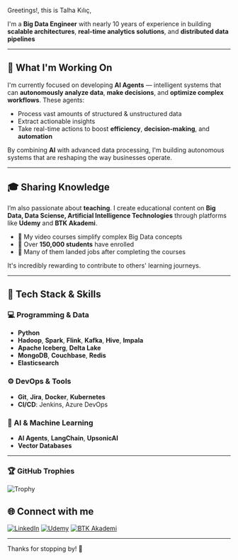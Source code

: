 
Greetings!, this is Talha Kılıç,

I'm a **Big Data Engineer** with nearly 10 years of experience in building **scalable architectures**, **real-time analytics solutions**, and **distributed data pipelines**

---

## 🤖 What I'm Working On

I'm currently focused on developing **AI Agents** — intelligent systems that can **autonomously analyze data**, **make decisions**, and **optimize complex workflows**. These agents:

- Process vast amounts of structured & unstructured data
- Extract actionable insights
- Take real-time actions to boost **efficiency**, **decision-making**, and **automation**

By combining **AI** with advanced data processing, I'm building autonomous systems that are reshaping the way businesses operate.

---

## 🎓 Sharing Knowledge

I’m also passionate about **teaching**. I create educational content on **Big Data, Data Sciense, Artificial Intelligence Technologies** through platforms like **Udemy** and **BTK Akademi**. 

- 🎥 My video courses simplify complex Big Data concepts
- 🎉 Over **150,000 students** have enrolled
- 💼 Many of them landed jobs after completing the courses

It's incredibly rewarding to contribute to others' learning journeys.

---

## 🧰 Tech Stack & Skills

### 💻 Programming & Data
- **Python**
- **Hadoop**, **Spark**, **Flink**, **Kafka**, **Hive**, **Impala**
- **Apache Iceberg**, **Delta Lake**
- **MongoDB**, **Couchbase**, **Redis**
- **Elasticsearch**

### ⚙️ DevOps & Tools
- **Git**, **Jira**, **Docker**, **Kubernetes**
- **CI/CD**: Jenkins, Azure DevOps

### 🧠 AI & Machine Learning
- **AI Agents**, **LangChain**, **UpsonicAI**
- **Vector Databases**

---


### 🏆 GitHub Trophies

![Trophy](https://github-profile-trophy.vercel.app/?username=talhaklc&theme=flat&column=4)

## 🌐 Connect with me

[![LinkedIn](https://img.shields.io/badge/LinkedIn-blue?style=for-the-badge&logo=linkedin)](https://www.linkedin.com/in/talhaklc/)
[![Udemy](https://img.shields.io/badge/Udemy-EC5252?style=for-the-badge&logo=udemy&logoColor=white)](https://www.udemy.com/user/talhaklc/)
[![BTK Akademi](https://img.shields.io/badge/BTK%20Akademi-004D99?style=for-the-badge)](https://www.btkakademi.gov.tr/portal/instructor/talhaklc)

---

Thanks for stopping by! 🚀
